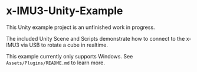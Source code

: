 # x-IMU3-Unity-Example
This Unity example project is an unfinished work in progress.

The included Unity Scene and Scripts demonstrate how to connect to the x-IMU3 via USB to rotate a cube in realtime.

This example currently only supports Windows. See `Assets/Plugins/README.md` to learn more.
